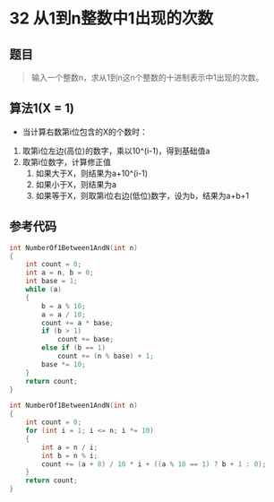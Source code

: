 # 32 从1到n整数中1出现的次数
## 题目
> 输入一个整数n，求从1到n这n个整数的十进制表示中1出现的次数。

## 算法1(X = 1)
* 当计算右数第i位包含的X的个数时：
1. 取第i位左边(高位)的数字，乘以10^(i-1)，得到基础值a
2. 取第i位数字，计算修正值
    1. 如果大于X，则结果为a+10^(i-1)
    2. 如果小于X，则结果为a
    3. 如果等于X，则取第i位右边(低位)数字，设为b，结果为a+b+1

## 参考代码
```C++
int NumberOf1Between1AndN(int n)
{
	int count = 0;
	int a = n, b = 0;
	int base = 1;
	while (a)
	{
		b = a % 10;
		a = a / 10;
		count += a * base;
		if (b > 1)
			count += base;
		else if (b == 1)
			count += (n % base) + 1;
		base *= 10;
	}
	return count;
}
```
```C++
int NumberOf1Between1AndN(int n)
{
	int count = 0;
    for (int i = 1; i <= n; i *= 10)
    {
        int a = n / i;
        int b = n % i;
        count += (a + 8) / 10 * i + ((a % 10 == 1) ? b + 1 : 0);
    }
	return count;
}

```